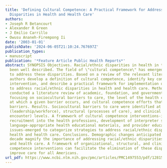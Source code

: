```yaml
---
title: 'Defining Cultural Competence: A Practical Framework for Addressing Racial/Ethnic
  Disparities in Health and Health Care'
authors:
- Joseph R Betancourt
- Alexander R Green
- J Emilio Carrillo
- Owusu Ananeh-Firempong Ii
date: '2003-01-01'
publishDate: '2024-06-05T21:10:24.767697Z'
publication_types:
- manuscript
publication: '*Feature Article Public Health Reports*'
abstract: SYNOPSIS Objectives. Racial/ethnic disparities in health in the U.S. have
  been well described. The field of \"cultural competence\" has emerged as one strategy
  to address these disparities. Based on a review of the relevant literature, the
  authors develop a definition of cultural competence, identify key components for
  intervention, and describe a practical framework for implementation of measures
  to address racial/ethnic disparities in health and health care. Methods. The authors
  conducted a literature review of academic, foundation, and government publications
  focusing on sociocultural barriers to care, the level of the health care system
  at which a given barrier occurs, and cultural competence efforts that address these
  barriers. Results. Sociocultural barriers to care were identified at the organizational
  (leadership/workforce), structural (processes of care), and clinical (provider-patient
  encounter) levels. A framework of cultural competence interventions-including minority
  recruitment into the health professions, development of interpreter services and
  language-appropriate health educational materials, and provider education on cross-cultural
  issues-emerged to categorize strategies to address racial/ethnic disparities in
  health and health care. Conclusions. Demographic changes anticipated over the next
  decade magnify the importance of addressing racial/ethnic disparities in health
  and health care. A framework of organizational, structural, and clinical cultural
  competence interventions can facilitate the elimination of these disparities and
  improve care for all Americans.
url_pdf: https://www.ncbi.nlm.nih.gov/pmc/articles/PMC1497553/pdf/12815076.pdf
---
```

